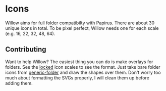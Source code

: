 # Icons
Willow aims for full folder compatibilty with Papirus. There are about 30 unique icons in total. To be pixel perfect, Willow needs one for each scale (e.g. 16, 22, 32, 48, 64).
## Contributing
Want to help Willow? The easiest thing you can do is make overlays for folders. See the [locked](icon-pipeline/places/special-folder-assets/overlays/locked) icon scales to see the format. Just take bare folder icons from [generic-folder](icon-pipeline/places/generic-folder/icons) and draw the shapes over them. Don't worry too much about formatting the SVGs properly, I will clean them up before adding them.
